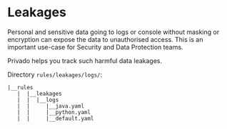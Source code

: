 # Leakages

Personal and sensitive data going to logs or console without masking or encryption can expose the data to unauthorised access. This is an important use-case for Security and Data Protection teams.

Privado helps you track such harmful data leakages.

Directory `rules/leakages/logs/`:

    |__rules
       |  |__leakages
       |  |  |__logs
       |  |     |__java.yaml
       |  |     |__python.yaml
       |  |     |__default.yaml
